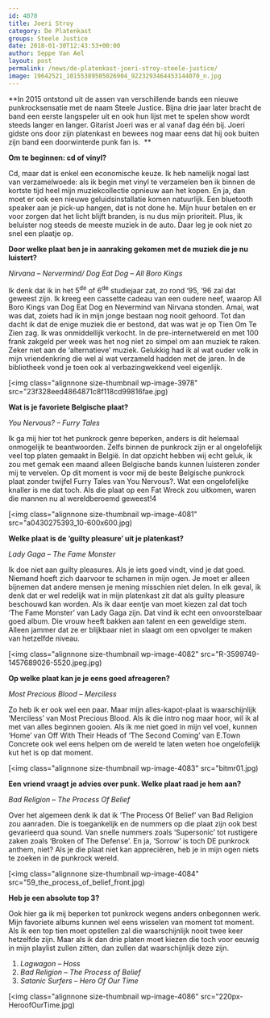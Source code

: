 ```yaml
---
id: 4078
title: Joeri Stroy 
category: De Platenkast
groups: Steele Justice
date: 2018-01-30T12:43:53+00:00
author: Seppe Van Ael
layout: post
permalink: /news/de-platenkast-joeri-stroy-steele-justice/
image: 19642521_10155389505026904_9223293464453144070_n.jpg
---
```

**In 2015 ontstond uit de assen van verschillende bands een nieuwe punkrocksensatie met de naam Steele Justice. Bijna drie jaar later bracht de band een eerste langspeler uit en ook hun lijst met te spelen show wordt steeds langer en langer. Gitarist Joeri was er al vanaf dag één bij. Joeri gidste ons door zijn platenkast en bewees nog maar eens dat hij ook buiten zijn band een doorwinterde punk fan is.  **

**Om te beginnen: cd of vinyl?**

Cd, maar dat is enkel een economische keuze. Ik heb namelijk nogal last van verzamelwoede: als ik begin met vinyl te verzamelen ben ik binnen de kortste tijd heel mijn muziekcollectie opnieuw aan het kopen. En ja, dan moet er ook een nieuwe geluidsinstallatie komen natuurlijk. Een bluetooth speaker aan je pick-up hangen, dat is not done he. Mijn huur betalen en er voor zorgen dat het licht blijft branden, is nu dus mijn prioriteit. Plus, ik beluister nog steeds de meeste muziek in de auto. Daar leg je ook niet zo snel een plaatje op.
  
**Door welke plaat ben je in aanraking gekomen met de muziek die je nu luistert?**

_Nirvana – Nervermind/ Dog Eat Dog – All Boro Kings_

Ik denk dat ik in het 5<sup>de</sup> of 6<sup>de</sup> studiejaar zat, zo rond ‘95, ‘96 zal dat geweest zijn. Ik kreeg een cassette cadeau van een oudere neef, waarop All Boro Kings van Dog Eat Dog en Nevermind van Nirvana stonden. Amai, wat was dat, zoiets had ik in mijn jonge bestaan nog nooit gehoord. Tot dan dacht ik dat de enige muziek die er bestond, dat was wat je op Tien Om Te Zien zag. Ik was onmiddellijk verkocht. In de pre-internetwereld en met 100 frank zakgeld per week was het nog niet zo simpel om aan muziek te raken. Zeker niet aan de ‘alternatieve’ muziek. Gelukkig had ik al wat ouder volk in mijn vriendenkring die wel al wat verzameld hadden met de jaren. In de bibliotheek vond je toen ook al verbazingwekkend veel eigenlijk.

[<img class="alignnone size-thumbnail wp-image-3978" src="23f328eed4864871c8f118cd99816fae.jpg)

**Wat is je favoriete Belgische plaat?**

_You Nervous? – Furry Tales_

Ik ga mij hier tot het punkrock genre beperken, anders is dit helemaal onmogelijk te beantwoorden. Zelfs binnen de punkrock zijn er al ongelofelijk veel top platen gemaakt in België. In dat opzicht hebben wij echt geluk, ik zou met gemak een maand alleen Belgische bands kunnen luisteren zonder mij te vervelen. Op dit moment is voor mij de beste Belgische punkrock plaat zonder twijfel Furry Tales van You Nervous?. Wat een ongelofelijke knaller is me dat toch. Als die plaat op een Fat Wreck zou uitkomen, waren die mannen nu al wereldberoemd geweest!4

[<img class="alignnone size-thumbnail wp-image-4081" src="a0430275393_10-600x600.jpg)

**Welke plaat is de ‘guilty pleasure’ uit je platenkast?**

_Lady Gaga – The Fame Monster_

Ik doe niet aan guilty pleasures. Als je iets goed vindt, vind je dat goed. Niemand hoeft zich daarvoor te schamen in mijn ogen. Je moet er alleen bijnemen dat andere mensen je mening misschien niet delen. In elk geval, ik denk dat er wel redelijk wat in mijn platenkast zit dat als guilty pleasure beschouwd kan worden. Als ik daar eentje van moet kiezen zal dat toch ‘The Fame Monster’ van Lady Gaga zijn. Dat vind ik echt een onvoorstelbaar goed album. Die vrouw heeft bakken aan talent en een geweldige stem. Alleen jammer dat ze er blijkbaar niet in slaagt om een opvolger te maken van hetzelfde niveau.

[<img class="alignnone size-thumbnail wp-image-4082" src="R-3599749-1457689026-5520.jpeg.jpg)

**Op welke plaat kan je je eens goed afreageren?**

_Most Precious Blood – Merciless_

Zo heb ik er ook wel een paar. Maar mijn alles-kapot-plaat is waarschijnlijk ‘Merciless’ van Most Precious Blood. Als ik die intro nog maar hoor, wil ik al met van alles beginnen gooien. Als ik me niet goed in mijn vel voel, kunnen ‘Home’ van Off With Their Heads of ‘The Second Coming’ van E.Town Concrete ook wel eens helpen om de wereld te laten weten hoe ongelofelijk kut het is op dat moment.
  
[<img class="alignnone size-thumbnail wp-image-4083" src="bitmr01.jpg)

**Een vriend vraagt je advies over punk. Welke plaat raad je hem aan?**

_Bad Religion – The Process Of Belief_

Over het algemeen denk ik dat ik ‘The Process Of Belief’ van Bad Religion zou aanraden. Die is toegankelijk en de nummers op die plaat zijn ook best gevarieerd qua sound. Van snelle nummers zoals ‘Supersonic’ tot rustigere zaken zoals ‘Broken of The Defense’. En ja, ‘Sorrow’ is toch DE punkrock anthem, niet? Als je die plaat niet kan appreciëren, heb je in mijn ogen niets te zoeken in de punkrock wereld.

[<img class="alignnone size-thumbnail wp-image-4084" src="59_the_process_of_belief_front.jpg)

**Heb je een absolute top 3?**

Ook hier ga ik mij beperken tot punkrock wegens anders onbegonnen werk. Mijn favoriete albums kunnen wel eens wisselen van moment tot moment. Als ik een top tien moet opstellen zal die waarschijnlijk nooit twee keer hetzelfde zijn. Maar als ik dan drie platen moet kiezen die toch voor eeuwig in mijn playlist zullen zitten, dan zullen dat waarschijnlijk deze zijn.

  1. _Lagwagon – Hoss_
  2. _Bad Religion – The Process of Belief_
  3. _Satanic Surfers – Hero Of Our Time_

[<img class="alignnone size-thumbnail wp-image-4086" src="220px-HeroofOurTime.jpg)